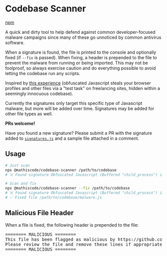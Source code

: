 <!-- markdownlint-disable MD033 -->

# Codebase Scanner

[npm](https://www.npmjs.com/package/@mathiscode/codebase-scanner)

A quick and dirty tool to help defend against common developer-focused malware campaigns since many of these go unnoticed by common antivirus software.

When a signature is found, the file is printed to the console and optionally fixed (if `--fix` is passed). When fixing, a header is prepended to the file to prevent the malware from running or being imported. This may not be foolproof, so always exercise caution and do everything possible to avoid letting the codebase run any scripts.

Inspired by [this experience](https://www.reddit.com/r/Upwork/comments/14nat71/scam_warning_blockchain_developer_job_postings) (obfuscated Javascript steals your browser profiles and other files via a "test task" on freelancing sites, hidden within a seemingly innocuous codebase).

Currently the signatures only target this specific type of Javascript malware, but more will be added over time. Signatures may be added for other file types as well.

**PRs welcome!**

Have you found a new signature? Please submit a PR with the signature added to [`signatures.js`](signatures.js) and a sample file attached in a comment.

## Usage

```bash
# Just scan
npx @mathiscode/codebase-scanner /path/to/codebase
# ☠️ Found signature Obfuscated Javascript (Buffered "child_process") in file /path/to/codebase/malware.js
```

```bash
# Scan and fix
npx @mathiscode/codebase-scanner --fix /path/to/codebase
# ☠️ Found signature Obfuscated Javascript (Buffered "child_process") in file /path/to/codebase/malware.js
# ✅ Fixed file /path/to/codebase/malware.js
```

## Malicious File Header

When a file is fixed, the following header is prepended to the file:

<pre>
======== MALICIOUS ========
This file has been flagged as malicious by https://github.com/mathiscode/codebase-scanner
Please review the file and remove these lines if appropriate.
======== MALICIOUS ========
</pre>
